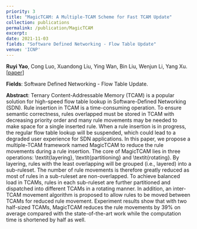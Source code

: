 ```yaml
---
priority: 3
title: "MagicTCAM: A Multiple-TCAM Scheme for Fast TCAM Update"
collection: publications
permalink: /publication/MagicTCAM
excerpt: 
date: 2021-11-03
fields: "Software Defined Networking - Flow Table Update"
venue: 'ICNP'
---
```


**Ruyi Yao**, Cong Luo, Xuandong Liu, Ying Wan, Bin Liu, Wenjun Li, Yang Xu. \[[paper](https://ruyiyao.github.io/files/icnp21camera-paper44.pdf)\]

**Fields**: Software Defined Networking - Flow Table Update. 

**Abstract**: Ternary Content-Addressable Memory (TCAM) is a popular solution for high-speed flow table lookup in Software-Defined Networking (SDN). 
Rule insertion in TCAM is a time-consuming operation. To ensure semantic correctness, rules overlapped must be stored in TCAM with decreasing priority order and many rule movements may be needed to make space for a single inserted rule.  When a rule insertion is in progress, the regular flow table lookup will be suspended, which could lead to a degraded user experience for SDN applications. In this paper, we propose a multiple-TCAM framework named MagicTCAM to reduce the rule movements during a rule insertion. The core of MagicTCAM lies in three operations: \textit{layering}, \textit{partitioning} and \textit{rotating}. By layering, rules with the least overlapping will be grouped (i.e., layered) into a sub-ruleset. The number of rule movements is therefore greatly reduced as most of rules in a sub-ruleset are non-overlapped. To achieve balanced load in TCAMs, rules in each sub-ruleset are further partitioned and dispatched into different TCAMs in a rotating manner. In addition, an inter-TCAM movement algorithm is proposed to allow rules to be moved between TCAMs for reduced rule movement. Experiment results show that with two half-sized TCAMs, MagicTCAM reduces the rule movements by 39\% on average compared with the state-of-the-art work while the computation time is shortened by half as well.
